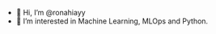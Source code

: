 - 👋 Hi, I’m @ronahiayy
- 👀 I’m interested in Machine Learning, MLOps and Python.

<!---
ronahiayy/ronahiayy is a ✨ special ✨ repository because its `README.md` (this file) appears on your GitHub profile.
You can click the Preview link to take a look at your changes.
--->
